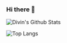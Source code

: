### Hi there 👋

<!--
**kongdivin/kongdivin** is a ✨ _special_ ✨ repository because its `README.md` (this file) appears on your GitHub profile.

Here are some ideas to get you started:

- 🔭 I’m currently working on ...
- 🌱 I’m currently learning ...
- 👯 I’m looking to collaborate on ...
- 🤔 I’m looking for help with ...
- 💬 Ask me about ...
- 📫 How to reach me: ...
- 😄 Pronouns: ...
- ⚡ Fun fact: ...
-->

![Divin's Github Stats](https://github-readme-stats.vercel.app/api?username=kongdivin&show_icons=true)

![Top Langs](https://github-readme-stats.vercel.app/api/top-langs/?username=kongdivin&layout=compact)
